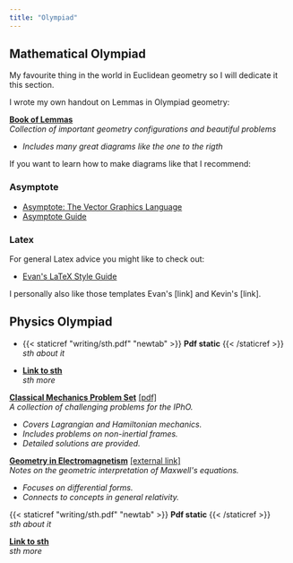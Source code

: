 ```yaml
---
title: "Olympiad"
---
```


## Mathematical Olympiad

My favourite thing in the world in Euclidean geometry so 
I will dedicate it this section.

I wrote my own handout on Lemmas in Olympiad geometry:


**[Book of Lemmas](/olympiad/book_2.pdf)** 
<br>*Collection of important geometry configurations and beautiful problems*
*   *Includes many great diagrams like the one to the rigth*
<!-- *   *Includes problems on non-inertial frames.*
*   *Detailed solutions are provided.* -->

If you want to learn how to make diagrams like that I recommend:

### Asymptote
* [Asymptote: The Vector Graphics Language](https://asymptote.sourceforge.io/index.html)
* [Asymptote Guide](https://web.evanchen.cc/asyguide.html)

### Latex 
For general Latex advice you might like to check out:

* [Evan's LaTeX Style Guide](https://web.evanchen.cc/latex-style-guide.html)

I personally also like those templates Evan's [link] and Kevin's [link].


## Physics Olympiad

*   {{< staticref "writing/sth.pdf" "newtab" >}} **Pdf static** {{< /staticref >}}
    <br>*sth about it*

*   **[Link to sth](url)**
    <br>*sth more*


**[Classical Mechanics Problem Set](/olympiad/mechanics-problems.pdf)** [[pdf]](/olympiad/mechanics-problems.pdf)
<br>*A collection of challenging problems for the IPhO.*
*   *Covers Lagrangian and Hamiltonian mechanics.*
*   *Includes problems on non-inertial frames.*
*   *Detailed solutions are provided.*

**[Geometry in Electromagnetism](https://www.example-link.com/em-geometry)** [[external link]](https://www.example-link.com/em-geometry)
<br>*Notes on the geometric interpretation of Maxwell's equations.*
*   *Focuses on differential forms.*
*   *Connects to concepts in general relativity.*

{{< staticref "writing/sth.pdf" "newtab" >}} **Pdf static** {{< /staticref >}}
<br>*sth about it*

**[Link to sth](url)**
<br>*sth more*